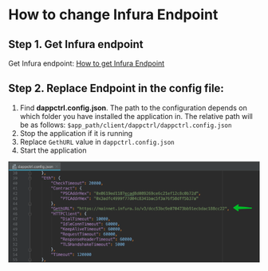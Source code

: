 # How to change Infura Endpoint

## Step 1. Get Infura endpoint

Get Infura endpoint: [How to get Infura Endpoint](how-to-change-infura-url.md)

## Step 2. Replace Endpoint in the config file:

1. Find **dappctrl.config.json**. The path to the configuration depends on which folder you have installed the application in. The relative path will be as follows: `$app_path/client/dappctrl/dappctrl.config.json`
2. Stop the application if it is running
3. Replace `GethURL` value in `dappctrl.config.json`
4. Start the application

![Change GethURL](../../.gitbook/assets/image.png)

